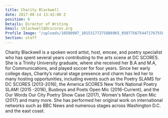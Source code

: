 ```yaml
---
title: Charity Blackwell
date: 2017-08-14 13:42:00 Z
position: 6
Details: Director of Writing
Email: cblackwell@dcscores.org
Profile Image: "/uploads/10580907_10153177275886965_8507756754471767558_o.jpg"
Section: staff
---
```


Charity Blackwell is a spoken word artist, host, emcee, and poetry specialist who has spent several years contributing to the arts scene at DC SCORES. She is a Trinity University graduate, where she received her B.A and M.A, for Communications, and played soccer for four years. Since her early college days, Charity’s natural stage presence and charm has led her to many hosting opportunities, including events such as the Poetry SLAMS for DC SCORES (2013-2016), the America SCORES New York National Poetry SLAM! (2015 -2016), Busboys and Poets Open Mic (2016-Current), and the Our Words Our City Poetry Show Case (2017), Women's March Open Mic (2017) and many more. She has performed her original work on international networks such as BBC News and numerous stages across Washington D.C. and the east coast.